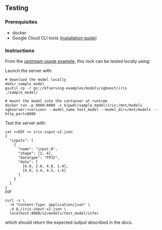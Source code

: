 ## Testing

### Prerequisites

* docker
* Google Cloud CLI tools ([installation guide](https://cloud.google.com/sdk/docs/install))

### Instructions

From the [upstream usage example](https://kserve.github.io/website/master/modelserving/v1beta1/xgboost/), this rock can be tested locally using:

Launch the server with:
```
# download the model locally
mkdir sample_model
gsutil cp -r gs://kfserving-examples/models/xgboost/iris ./sample_model/

# mount the model into the container at runtime
docker run -p 8080:8080 -v $(pwd)/sample_model/iris:/mnt/models xgbserver:<version> --model_name test_model --model_dir=/mnt/models --http_port=8080

```

Test the server with:
```
cat <<EOF >> iris-input-v2.json
{
  "inputs": [
    {
      "name": "input-0",
      "shape": [2, 4],
      "datatype": "FP32",
      "data": [
        [6.8, 2.8, 4.8, 1.4],
        [6.0, 3.4, 4.5, 1.6]
      ]
    }
  ]
}
EOF

curl -v \
  -H "Content-Type: application/json" \
  -d @./iris-input-v2.json \
  localhost:8080/v2/models/test_model/infer
```

which should return the expected output described in the docs.  
